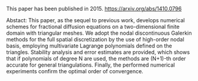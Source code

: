 This paper has been published in 2015.
https://arxiv.org/abs/1410.0796

Abstact:
This paper, as the sequel to previous work, develops numerical schemes for fractional diffusion equations on a two-dimensional 
finite domain with triangular meshes. We adopt the nodal discontinuous Galerkin methods for the full spatial discretization by
the use of high-order nodal basis, employing multivariate Lagrange polynomials defined on the triangles. Stability analysis 
and error estimates are provided, which shows that if polynomials of degree N are used, the methods are (N+1)-th order 
accurate for general triangulations. Finally, the performed numerical experiments confirm the optimal order of convergence.
